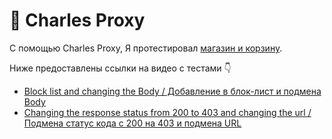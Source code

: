 # 🍶 Charles Proxy

С помощью Charles Proxy, Я протестировал <a href="https://guru.qahacking.ru/index.php/magazin"> магазин и корзину</a>. 

Ниже предоставлены ссылки на видео с тестами 👇

<ul>
<li>  <a href="https://drive.google.com/file/d/1Rj8OO5fkC_o4mksybnRF1OzROLSA3T3j/view?usp=sharing">Block list and changing the Body / Добавление в блок-лист и подмена Body </a> </li> 
<li>  <a href="https://drive.google.com/file/d/1zQz-hYY3RFsQEQqta15cZDq10fd8hm19/view?usp=sharing"> Changing the response status from 200 to 403 and changing the url / Подмена статус кода с 200 на 403 и подмена URL </a>  </li> 
</ul>
